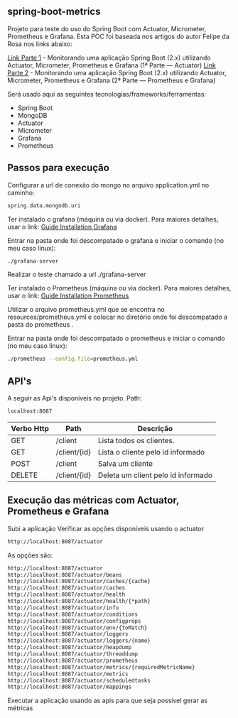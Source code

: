## spring-boot-metrics
Projeto para teste do uso do Spring Boot com Actuator, Micrometer, Prometheus e Grafana. Esta POC foi baseada nos artigos do autor Felipe da Rosa nos links abaixo:

 [Link Parte 1] - Monitorando uma aplicação Spring Boot (2.x) utilizando Actuator, Micrometer, Prometheus e Grafana (1ª Parte — Actuator) 
 [Link Parte 2] - Monitorando uma aplicação Spring Boot (2.x) utilizando Actuator, Micrometer, Prometheus e Grafana (2ª Parte — Prometheus e Grafana) 

Será usado aqui as seguintes tecnologias/frameworks/ferramentas:

* Spring Boot
* MongoDB
* Actuator
* Micrometer
* Grafana
* Prometheus

## Passos para execução

Configurar a url de conexão do mongo no arquivo application.yml no caminho:
```sh
spring.data.mongodb.uri
```
Ter instalado o grafana (máquina ou via docker). Para maiores detalhes, usar o link: [Guide Installation Grafana] 

Entrar na pasta onde foi descompatado o grafana e iniciar o comando (no meu caso linux):
```sh
./grafana-server
```

Realizar o teste chamado a url ./grafana-server


Ter instalado o Prometheus (máquina ou via docker). Para maiores detalhes, usar o link: [Guide Installation Prometheus]

Utilizar o arquivo prometheus.yml que se encontra no resources/prometheus.yml e colocar no diretório onde foi descompatado a pasta do prometheus .

Entrar na pasta onde foi descompatado o prometheus e iniciar o comando (no meu caso linux): 
```sh
./prometheus --config.file=prometheus.yml
```
## API's

A seguir as Api's disponíveis no projeto. Path:

```sh
localhost:8087
```


| Verbo Http | Path | Descrição |
| ------     | ---- | ----------|
| GET | /client | Lista todos os clientes. |
| GET | /client/{id} | Lista o cliente pelo id informado | 
| POST| /client | Salva um cliente |
| DELETE | /client/{id}  | Deleta um client pelo id informado |

## Execução das métricas com Actuator, Prometheus e Grafana

Subi a aplicação
Verificar as opções disponíveis usando o actuator

```sh
http://localhost:8087/actuator
```
 As opções são:
 
 ```sh
http://localhost:8087/actuator
http://localhost:8087/actuator/beans
http://localhost:8087/actuator/caches/{cache}
http://localhost:8087/actuator/caches
http://localhost:8087/actuator/health
http://localhost:8087/actuator/health/{*path}
http://localhost:8087/actuator/info
http://localhost:8087/actuator/conditions
http://localhost:8087/actuator/configprops
http://localhost:8087/actuator/env/{toMatch}
http://localhost:8087/actuator/loggers
http://localhost:8087/actuator/loggers/{name}
http://localhost:8087/actuator/heapdump
http://localhost:8087/actuator/threaddump
http://localhost:8087/actuator/prometheus
http://localhost:8087/actuator/metrics/{requiredMetricName}
http://localhost:8087/actuator/metrics
http://localhost:8087/actuator/scheduledtasks
http://localhost:8087/actuator/mappings
```
 

Executar a aplicação usando as apis para que seja possível gerar as métricas




[Link Parte 1]: <https://medium.com/projuristech/monitorando-uma-aplica%C3%A7%C3%A3o-spring-boot-2-x-cef826ae793c>
[Link Parte 2]: <https://medium.com/projuristech/monitorando-uma-aplica%C3%A7%C3%A3o-spring-boot-2-x-fc939257db8e>
[Guide Installation Grafana]: <https://grafana.com/docs/grafana/latest/installation/debian/#2-start-the-server>
[Guide Installation Prometheus]: <https://prometheus.io/docs/prometheus/latest/getting_started/>
   
